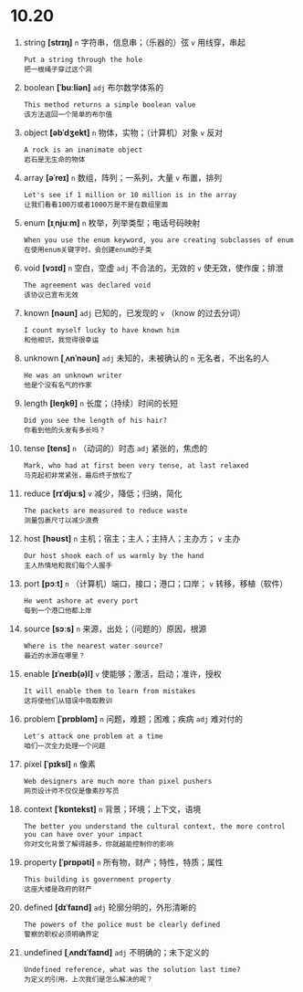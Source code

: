 # 10.20

1. string **[strɪŋ]** `n` 字符串，信息串；（乐器的）弦 `v` 用线穿，串起

   ```
   Put a string through the hole
   把一根绳子穿过这个洞
   ```

2. boolean **[ˈbuːliən]** `adj` 布尔数学体系的

   ```
   This method returns a simple boolean value
   该方法返回一个简单的布尔值
   ```

3. object **[əbˈdʒekt]** `n` 物体，实物；（计算机）对象 `v` 反对

   ```
   A rock is an inanimate object
   岩石是无生命的物体
   ```

4. array **[əˈreɪ]** `n` 数组，阵列；一系列，大量 `v` 布置，排列

   ```
   Let's see if 1 million or 10 million is in the array
   让我们看看100万或者1000万是不是在数组里面
   ```

5. enum **[ɪˌnjuːm]** `n` 枚举，列举类型；电话号码映射

   ```
   When you use the enum keyword, you are creating subclasses of enum
   在使用enum关键字时，会创建enum的子类
   ```

6. void **[vɔɪd]** `n` 空白，空虚 `adj` 不合法的，无效的 `v` 使无效，使作废；排泄

   ```
   The agreement was declared void
   该协议已宣布无效
   ```

7. known **[nəʊn]** `adj` 已知的，已发现的 `v` （know 的过去分词）

   ```
   I count myself lucky to have known him
   和他相识，我觉得很幸运
   ```

8. unknown **[ˌʌnˈnəʊn]** `adj` 未知的，未被确认的 `n` 无名者，不出名的人

   ```
   He was an unknown writer
   他是个没有名气的作家
   ```

9. length **[leŋkθ]** `n` 长度；（持续）时间的长短

   ```
   Did you see the length of his hair?
   你看到他的头发有多长吗？
   ```

10. tense **[tens]** `n` （动词的）时态 `adj` 紧张的，焦虑的

    ```
    Mark, who had at first been very tense, at last relaxed
    马克起初非常紧张，最后终于放松了
    ```

11. reduce **[rɪˈdjuːs]** `v` 减少，降低；归纳，简化

    ```
    The packets are measured to reduce waste
    测量包裹尺寸以减少浪费
    ```

12. host **[həʊst]** `n` 主机；宿主；主人；主持人；主办方； `v` 主办

    ```
    Our host shook each of us warmly by the hand
    主人热情地和我们每个人握手
    ```

13. port **[pɔːt]** `n` （计算机）端口，接口；港口；口岸； `v` 转移，移植（软件）

    ```
    He went ashore at every port
    每到一个港口他都上岸
    ```

14. source **[sɔːs]** `n` 来源，出处；（问题的）原因，根源

    ```
    Where is the nearest water source?
    最近的水源在哪里？
    ```

15. enable **[ɪˈneɪb(ə)l]** `v` 使能够；激活，启动；准许，授权

    ```
    It will enable them to learn from mistakes
    这将使他们从错误中吸取教训
    ```

16. problem **[ˈprɒbləm]** `n` 问题，难题；困难；疾病 `adj` 难对付的

    ```
    Let's attack one problem at a time
    咱们一次全力处理一个问题
    ```

17. pixel **[ˈpɪksl]** `n` 像素

    ```
    Web designers are much more than pixel pushers
    网页设计师不仅仅是像素抄写员
    ```

18. context **[ˈkɒntekst]** `n` 背景；环境；上下文，语境

    ```
    The better you understand the cultural context, the more control you can have over your impact
    你对文化背景了解得越多，你就越能控制你的影响
    ```

19. property **[ˈprɒpəti]** `n` 所有物，财产；特性，特质；属性

    ```
    This building is government property
    这座大楼是政府的财产
    ```

20. defined **[dɪˈfaɪnd]** `adj` 轮廓分明的，外形清晰的

    ```
    The powers of the police must be clearly defined
    警察的职权必须明确界定
    ```

21. undefined **[ˌʌndɪˈfaɪnd]** `adj` 不明确的；未下定义的

    ```
    Undefined reference, what was the solution last time?
    为定义的引用，上次我们是怎么解决的呢？
    ```
